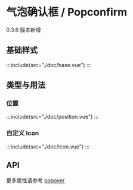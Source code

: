 # 气泡确认框 / Popconfirm
0.3.6 版本新增
## 基础样式
:::include(src="./doc/base.vue")
:::

## 类型与用法
### 位置
:::include(src="./doc/position.vue")
:::

### 自定义 Icon
:::include(src="./doc/icon.vue")
:::

## API

<api-doc name="Popconfirm" :doc="require('./api.json')">
  <p slot="props-desc">
    更多属性请参考 <a href="http://mtdui.sankuai.com/mtd/vue/components/popover#popover-props">popover</a>
  </p>
</api-doc>
